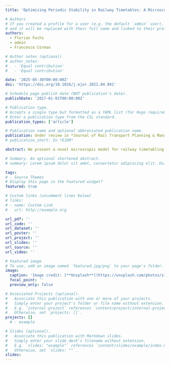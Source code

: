 ```yaml
---
title: 'Optimizing Periodic Stability in Railway Timetables: A Microscopic Model for Networks with a Macroscopic Comparison'

# Authors
# If you created a profile for a user (e.g. the default `admin` user), write the username (folder name) here
# and it will be replaced with their full name and linked to their profile.
authors:
  - Florian Fuchs
  - admin
  - Francesco Corman

# Author notes (optional)
# author_notes:
#   - 'Equal contribution'
#   - 'Equal contribution'

date: '2025-05-30T00:00:00Z'
doi: 'https://doi.org/10.1016/j.ejor.2021.04.041'

# Schedule page publish date (NOT publication's date).
publishDate: '2017-01-01T00:00:00Z'

# Publication type.
# Accepts a single type but formatted as a YAML list (for Hugo requirements).
# Enter a publication type from the CSL standard.
publication_types: ['article']

# Publication name and optional abbreviated publication name.
publication: Under review in *Journal of Rail Transport Planning & Management*
# publication_short: In *EJOR*

abstract: We present a novel microscopic model for railway timetabling designed to maximize periodic stability in mixed single- and multi-track networks. Unlike conventional approaches based on the Periodic Event Scheduling Problem (PESP), our model provides a detailed infrastructure representation with flexible routing and nuanced conflict resolution, enhancing adaptability to real-world constraints and facilitating practical implementation by operators. To ensure scalability, we integrate a Satisfiability Modulo Theories (SMT)-based approach, which efficiently narrows feasible cycle time bounds, enabling the model to handle large-scale networks. Validated on operational data from the Rhätische Bahn network—a Swiss railway with complex infrastructure—the microscopic model consistently yields lower minimal cycle times than its macroscopic counterpart. The comparative analysis also offers insights into the trade-offs between model detail, computational efficiency, and achievable cycle times across diverse operational scenarios. These findings underscore the importance of infrastructure abstraction and the careful consideration of operational and commercial interdependencies for optimal stability in complex railway networks.

# Summary. An optional shortened abstract.
# summary: Lorem ipsum dolor sit amet, consectetur adipiscing elit. Duis posuere tellus ac convallis placerat. Proin tincidunt magna sed ex sollicitudin condimentum.

tags: 
# - Source Themes
# Display this page in the Featured widget?
featured: true

# Custom links (uncomment lines below)
# links:
# - name: Custom Link
#   url: http://example.org

url_pdf: ''
url_code: ''
url_dataset: ''
url_poster: ''
url_project: ''
url_slides: ''
url_source: ''
url_video: ''

# Featured image
# To use, add an image named `featured.jpg/png` to your page's folder.
image:
  caption: 'Image credit: [**Unsplash**](https://unsplash.com/photos/s1HNMntIv5w)'
  focal_point: ''
  preview_only: false

# Associated Projects (optional).
#   Associate this publication with one or more of your projects.
#   Simply enter your project's folder or file name without extension.
#   E.g. `internal-project` references `content/project/internal-project/index.md`.
#   Otherwise, set `projects: []`.
projects: []
  # - example

# Slides (optional).
#   Associate this publication with Markdown slides.
#   Simply enter your slide deck's filename without extension.
#   E.g. `slides: "example"` references `content/slides/example/index.md`.
#   Otherwise, set `slides: ""`.
slides: 
---
```


<!-- {{% callout note %}}
Click the *Cite* button above to demo the feature to enable visitors to import publication metadata into their reference management software.
{{% /callout %}}

{{% callout note %}}
Create your slides in Markdown - click the *Slides* button to check out the example.
{{% /callout %}}

Add the publication's **full text** or **supplementary notes** here. You can use rich formatting such as including [code, math, and images](https://docs.hugoblox.com/content/writing-markdown-latex/). --!>
